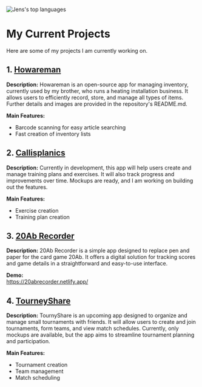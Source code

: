 ![Jens's top languages](https://github-readme-stats.vercel.app/api/top-langs/?username=huemmerj&layout=compact&theme=dark)
# My Current Projects

Here are some of my projects I am currently working on.

## 1. [Howareman](https://github.com/huemmerj/howareman)

**Description:** Howareman is an open-source app for managing inventory, currently used by my brother, who runs a heating installation business. It allows users to efficiently record, store, and manage all types of items. Further details and images are provided in the repository's README.md.

**Main Features:**
- Barcode scanning for easy article searching
- Fast creation of inventory lists

## 2. [Callisplanics](https://github.com/huemmerj/Callisplanics)

**Description:** Currently in development, this app will help users create and manage training plans and exercises. It will also track progress and improvements over time. Mockups are ready, and I am working on building out the features.

**Main Features:**
- Exercise creation
- Training plan creation

## 3. [20Ab Recorder](https://github.com/huemmerj/20AbRecorder)

**Description:** 20Ab Recorder is a simple app designed to replace pen and paper for the card game 20Ab. It offers a digital solution for tracking scores and game details in a straightforward and easy-to-use interface.

**Demo:**  
https://20abrecorder.netlify.app/

## 4. [TourneyShare](https://github.com/huemmerj/TournyShare)

**Description:** TournyShare is an upcoming app designed to organize and manage small tournaments with friends. It will allow users to create and join tournaments, form teams, and view match schedules. Currently, only mockups are available, but the app aims to streamline tournament planning and participation.

**Main Features:**
- Tournament creation
- Team management
- Match scheduling
